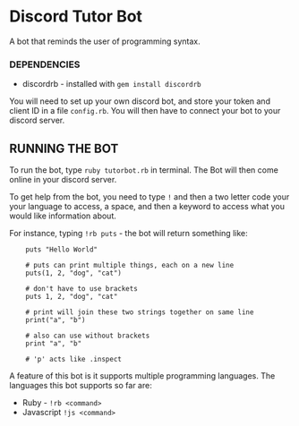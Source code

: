 # Discord Tutor Bot
A bot that reminds the user of programming syntax. 

### DEPENDENCIES
- discordrb - installed with `gem install discordrb`

You will need to set up your own discord bot, and store your token and client ID in a file `config.rb`. You will then have to connect your bot to your discord server. 

## RUNNING THE BOT
To run the bot, type `ruby tutorbot.rb` in terminal. The Bot will then come online in your discord server. 

To get help from the bot, you need to type `!` and then a two letter code your your language to access, a space, and then a keyword to access what you would like information about. 

For instance, typing `!rb puts` - the bot will return something like: 

``` 
    puts "Hello World"

    # puts can print multiple things, each on a new line
    puts(1, 2, "dog", "cat")

    # don't have to use brackets
    puts 1, 2, "dog", "cat"

    # print will join these two strings together on same line
    print("a", "b")

    # also can use without brackets
    print "a", "b"
    
    # 'p' acts like .inspect
```

A feature of this bot is it supports multiple programming languages. The languages this bot supports so far are:

- Ruby -  `!rb <command>`
- Javascript `!js <command>`